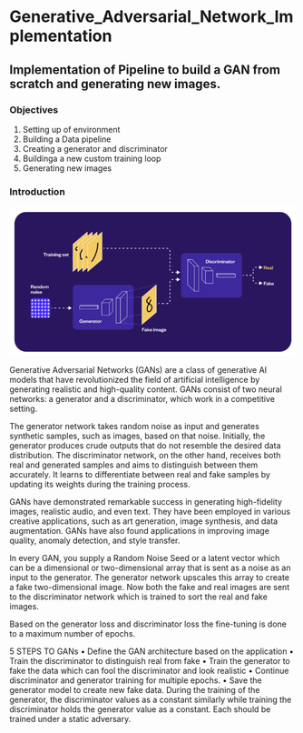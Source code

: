 # Generative_Adversarial_Network_Implementation
## Implementation of Pipeline to build a GAN from scratch and generating new images.


### Objectives
1. Setting up of environment
2. Building a Data pipeline
3. Creating a generator and discriminator
4. Buildinga a new custom training loop
5. Generating new images


### Introduction

![GAN Architecture](GAN.png)

Generative Adversarial Networks (GANs) are a class of generative AI models that have revolutionized the field of artificial intelligence by generating realistic and high-quality content. GANs consist of two neural networks: a generator and a discriminator, which work in a competitive setting.

The generator network takes random noise as input and generates synthetic samples, such as images, based on that noise. Initially, the generator produces crude outputs that do not resemble the desired data distribution. The discriminator network, on the other hand, receives both real and generated samples and aims to distinguish between them accurately. It learns to differentiate between real and fake samples by updating its weights during the training process.

GANs have demonstrated remarkable success in generating high-fidelity images, realistic audio, and even text. They have been employed in various creative applications, such as art generation, image synthesis, and data augmentation. GANs have also found applications in improving image quality, anomaly detection, and style transfer.

In every GAN, you supply a Random Noise Seed or a latent vector which can be a dimensional or two-dimensional array that is sent as a noise as an input to the generator. The generator network upscales this array to create a fake two-dimensional image. Now both the fake and real images are sent to the discriminator network which is trained to sort the real and fake images.

Based on the generator loss and discriminator loss the fine-tuning is done to a maximum number of epochs.

5 STEPS TO GANs
•	Define the GAN architecture based on the application
•	Train the discriminator to distinguish real from fake
•	Train the generator to fake the data which can fool the discriminator and look realistic
•	Continue discriminator and generator training for multiple epochs.
•	Save the generator model to create new fake data.
During the training of the generator, the discriminator values as a constant similarly while training the discriminator holds the generator value as a constant. Each should be trained under a static adversary.


